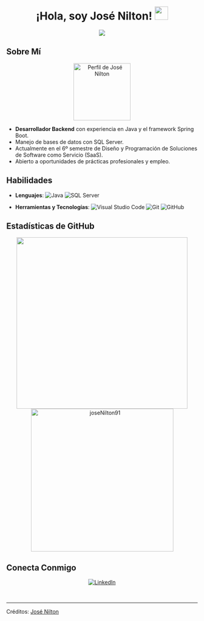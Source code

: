 <h1 align="center"><b>¡Hola, soy José Nilton!</b> <img src="https://media.giphy.com/media/hvRJCLFzcasrR4ia7z/giphy.gif" width="35"></h1>

<p align="center">
  <a href="https://github.com/joseNilton91">
    <img src="https://readme-typing-svg.herokuapp.com?font=Time+New+Roman&color=cyan&size=25&center=true&vCenter=true&width=600&height=100&lines=¡Bienvenido+a+mi+perfil!; Desarrollador+Backend+con+experiencia+en+Java;Spring+Boot+y+SQL+Server;Apasionado+por+la+programación+y+el+desarrollo+de+software">
  </a>
</p>

## Sobre Mí

<p align="center">
  <img src="https://avatars.githubusercontent.com/u/73097560?v=4" width="150" alt="Perfil de José Nilton">
</p>

- **Desarrollador Backend** con experiencia en Java y el framework Spring Boot.
- Manejo de bases de datos con SQL Server.
- Actualmente en el 6º semestre de Diseño y Programación de Soluciones de Software como Servicio (SaaS).
- Abierto a oportunidades de prácticas profesionales y empleo.

## Habilidades

<p align="center">

- **Lenguajes**:
    ![Java](https://img.shields.io/badge/Java-%23E34A86.svg?style=for-the-badge&logo=java&logoColor=white)
    ![SQL Server](https://img.shields.io/badge/SQL%20Server-%23CC2927.svg?style=for-the-badge&logo=microsoftsqlserver&logoColor=white)

- **Herramientas y Tecnologías**:
    ![Visual Studio Code](https://img.shields.io/badge/Visual%20Studio%20Code-0078d7.svg?style=for-the-badge&logo=visual-studio-code&logoColor=white)
    ![Git](https://img.shields.io/badge/Git-%23F05033.svg?style=for-the-badge&logo=git&logoColor=white)
    ![GitHub](https://img.shields.io/badge/GitHub-%23121011.svg?style=for-the-badge&logo=github&logoColor=white)

</p>

## Estadísticas de GitHub

<div align="center">
  <img src="https://github-readme-stats.vercel.app/api?username=joseNilton91&include_all_commits=true&count_private=true&show_icons=true&line_height=20&title_color=7A7ADB&icon_color=2234AE&text_color=D3D3D3&bg_color=0,000000,130F40" width="450"/>
  <img src="https://github-readme-stats.vercel.app/api/top-langs?username=joseNilton91&show_icons=true&locale=en&layout=compact&line_height=20&title_color=7A7ADB&icon_color=2234AE&text_color=D3D3D3&bg_color=0,000000,130F40" width="375" alt="joseNilton91"/>
</div>

## Conecta Conmigo

<p align="center">
  <a href="https://www.linkedin.com/in/josé-nilton-orejuela-palacios-762594248" target="_blank">
    <img src="https://img.shields.io/badge/LinkedIn-%2300acee.svg?style=for-the-badge&logo=linkedin&logoColor=white" alt="LinkedIn"/>
  </a>
</p>

<br>


---

Créditos: [José Nilton](https://github.com/joseNilton91)

